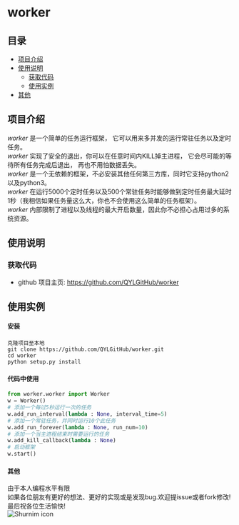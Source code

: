 # worker 

## 目录  
* [项目介绍](#项目介绍)  
* [使用说明](#使用说明)  
  * [获取代码](#获取代码)  
  * [使用实例](#使用实例)  
* [其他](#其他)  
  
<a name="项目介绍"></a>  
## 项目介绍  
*worker* 是一个简单的任务运行框架， 它可以用来多并发的运行常驻任务以及定时任务。 <br>
*worker* 实现了安全的退出，你可以在任意时间内KILL掉主进程， 它会尽可能的等待所有任务完成后退出， 再也不用怕数据丢失。 <br>
*worker* 是一个无依赖的框架，不必安装其他任何第三方库，同时它支持python2以及python3。 <br>
*worker* 在运行5000个定时任务以及500个常驻任务时能够做到定时任务最大延时1秒（我相信如果任务量这么大，你也不会使用这么简单的任务框架）。<br>
*worker* 内部限制了进程以及线程的最大开启数量，因此你不必担心占用过多的系统资源。<br>
  
<a name="使用说明"></a>  
## 使用说明  
  
<a name="获取代码"></a>  
### 获取代码  
 
* github 项目主页: <https://github.com/QYLGitHub/worker>  
  
<a name="使用实例"></a>  
## 使用实例
#### 安装
```
克隆项目至本地
git clone https://github.com/QYLGitHub/worker.git
cd worker
python setup.py install
```
#### 代码中使用
```python
from worker.worker import Worker
w = Worker()
# 添加一个每过5秒运行一次的任务
w.add_run_interval(lambda : None, interval_time=5)
# 添加一个常驻任务，并同时运行10个此任务
w.add_run_forever(lambda : None, run_num=10)
# 添加一个当主进程结束时需要运行的任务
w.add_kill_callback(lambda : None)
# 启动框架
w.start()
```

#### 其他
由于本人编程水平有限<br>
如果各位朋友有更好的想法、更好的实现或是发现bug.欢迎提issue或者fork修改!<br>
最后祝各位生活愉快!<br> ![Shurnim icon](https://github.com/QYLGitHub/SpiderMan/raw/master/SpiderMan/server/web/templates/static/images/readme/end.jpg)
